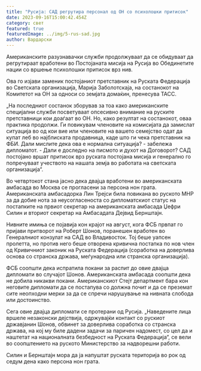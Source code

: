 ```yaml
---
title: "Русија: САД регрутира персонал од ОН со психолошки притисок"
date: 2023-09-16T15:00:42.454Z
category: свет
featured: true
featuredImage: ../img/5-rus-sad.jpg
author: Вардарски
---
```

Американските разузнавачки служби продолжуваат да се обидуваат да регрутираат вработени во Постојаната мисија на Русија во Обединетите нации со вршење психолошки притисок врз нив.

Ова го изјави заменик постојаниот претставник на Руската Федерација во Светската организација, Марија Заболотскаја, на состанокот на Комитетот на ОН за односи со земјата домаќин, пренесува ТАСС.

„На последниот состанок зборував за тоа како американските специјални служби посветуваат опсесивно внимание на руските претставници кои доаѓаат во ОН. Но, како резултат на состанокот, оваа практика продолжи. Ги повикувам членовите на комисијата да замислат ситуација во од кои вие или членовите на вашето семејство одат да купат леб во најблиската продавница, каде што ги чека претставник на ФБИ. Дали мислите дека ова е нормална ситуација? - забележа дипломатот. - Дали е доследно на писмото и духот на Договорот? САД постојано вршат притисок врз руската постојана мисија и генерално го попречуваат учеството на нашата земја во работата на светската организација“.

Во четвртокот стана јасно дека двајца вработени во американската амбасада во Москва се прогласени за персона нон грата. Американската амбасадорка Лин Трејси била повикана во руското МНР за да добие нота за неусогласеноста со дипломатскиот статус на постапките на првиот секретар на американската амбасада Џефри Силин и вториот секретар на Амбасадата Дејвид Бернштајн.

Нивните имиња се појавија кон крајот на август, кога ФСБ првпат го пријави притворот на Роберт Шонов, поранешен вработен во Генералниот конзулат на САД во Владивосток. Тој беше уапсен пролетта, но против него беше отворена кривична постапка по нов член од Кривичниот законик на Руската Федерација (соработка на доверлива основа со странска држава, меѓународна или странска организација).

ФСБ соопшти дека испратила покани за распит до овие двајца дипломати во случајот Шонов. Американската амбасада соопшти дека не добила никакви покани. Американскиот Стејт департмент бара кон неговите дипломати да се постапува со должна почит и да се преземат сите неопходни мерки за да се спречи нарушување на нивната слобода или достоинство.

Сега овие двајца дипломати се протерани од Русија. „Наведените лица вршеле незаконски дејствија, одржувајќи контакт со рускиот државјанин Шонов, обвинет за доверлива соработка со странска држава, на кој му биле дадени задачи за паричен надомест, со цел да и наштетат на националната безбедност на Руската Федерација“, се вели во соопштението на руското Министерство за надворешни работи.

Силин и Бернштајн мора да ја напуштат руската територија во рок од седум дена како персона нон грата.
